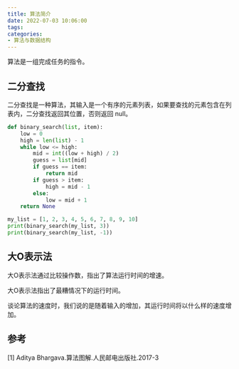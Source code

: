 ```yaml
---
title: 算法简介
date: 2022-07-03 10:06:00
tags:
categories:
- 算法与数据结构
---
```


算法是一组完成任务的指令。

## 二分查找
二分查找是一种算法，其输入是一个有序的元素列表，如果要查找的元素包含在列表内，二分查找返回其位置，否则返回 null。
```python
def binary_search(list, item):
    low = 0
    high = len(list) - 1
    while low <= high:
        mid = int((low + high) / 2)
        guess = list[mid]
        if guess == item:
            return mid
        if guess > item:
            high = mid - 1
        else:
            low = mid + 1
    return None

my_list = [1, 2, 3, 4, 5, 6, 7, 8, 9, 10]
print(binary_search(my_list, 3))
print(binary_search(my_list, -1))
```

## 大O表示法
大O表示法通过比较操作数，指出了算法运行时间的增速。

大O表示法指出了最糟情况下的运行时间。

谈论算法的速度时，我们说的是随着输入的增加，其运行时间将以什么样的速度增加。

## 参考
[1] Aditya Bhargava.算法图解.人民邮电出版社.2017-3
